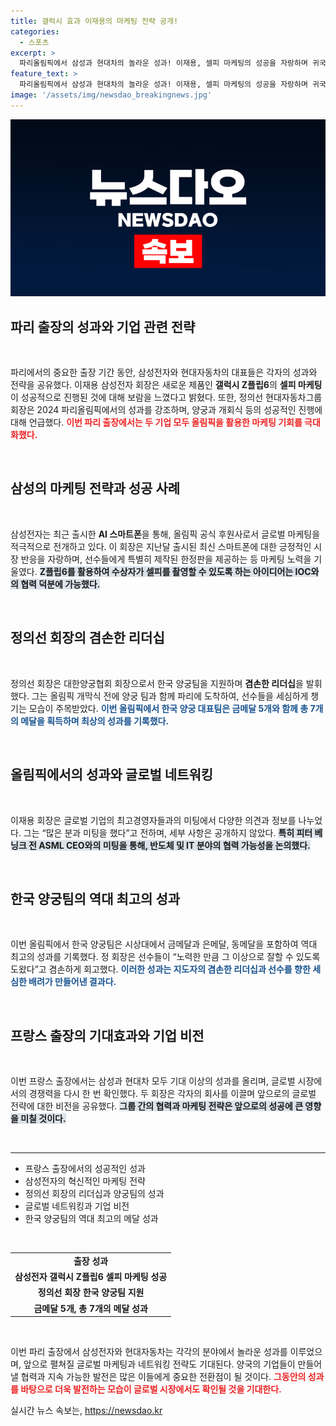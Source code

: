 ```yaml
---
title: 갤럭시 효과 이재용의 마케팅 전략 공개!
categories:
  - 스포츠
excerpt: >
  파리올림픽에서 삼성과 현대차의 놀라운 성과! 이재용, 셀피 마케팅의 성공을 자랑하며 귀국, 정의선은 양궁 금메달 쾌거를 축하. 두 CEO의 업적과 헌신이 어떤 결과를 가져왔을지 궁금한가?
feature_text: >
  파리올림픽에서 삼성과 현대차의 놀라운 성과! 이재용, 셀피 마케팅의 성공을 자랑하며 귀국, 정의선은 양궁 금메달 쾌거를 축하. 두 CEO의 업적과 헌신이 어떤 결과를 가져왔을지 궁금한가?
image: '/assets/img/newsdao_breakingnews.jpg'
---
```


<p><img src="/assets/img/newsdao_breakingnews.jpg" alt="koreaapp 속보" /></p>

<h2 data-ke-size="size26">파리 출장의 성과와 기업 관련 전략</h2>

<p data-ke-size="size16">&nbsp;</p>

<p>파리에서의 중요한 출장 기간 동안, 삼성전자와 현대자동차의 대표들은 각자의 성과와 전략을 공유했다. 이재용 삼성전자 회장은 새로운 제품인 <b>갤럭시 Z플립6</b>의 <b>셀피 마케팅</b>이 성공적으로 진행된 것에 대해 보람을 느꼈다고 밝혔다. 또한, 정의선 현대자동차그룹 회장은 2024 파리올림픽에서의 성과를 강조하며, 양궁과 개회식 등의 성공적인 진행에 대해 언급했다. <b><span style="color: #ee2323;">이번 파리 출장에서는 두 기업 모두 올림픽을 활용한 마케팅 기회를 극대화했다.</span></b> </p>

<p data-ke-size="size16">&nbsp;</p>

<h2 data-ke-size="size26">삼성의 마케팅 전략과 성공 사례</h2>

<p data-ke-size="size16">&nbsp;</p>

<p>삼성전자는 최근 출시한 <b>AI 스마트폰</b>을 통해, 올림픽 공식 후원사로서 글로벌 마케팅을 적극적으로 전개하고 있다. 이 회장은 지난달 출시된 최신 스마트폰에 대한 긍정적인 시장 반응을 자랑하며, 선수들에게 특별히 제작된 한정판을 제공하는 등 마케팅 노력을 기울였다. <b><span style="background-color: #21538527;">Z플립6를 활용하여 수상자가 셀피를 촬영할 수 있도록 하는 아이디어는 IOC와의 협력 덕분에 가능했다.</span></b> </p>

<p data-ke-size="size16">&nbsp;</p>

<h2 data-ke-size="size26">정의선 회장의 겸손한 리더십</h2>

<p data-ke-size="size16">&nbsp;</p>

<p>정의선 회장은 대한양궁협회 회장으로서 한국 양궁팀을 지원하며 <b>겸손한 리더십</b>을 발휘했다. 그는 올림픽 개막식 전에 양궁 팀과 함께 파리에 도착하여, 선수들을 세심하게 챙기는 모습이 주목받았다. <b><span style="color: #1a5490;">이번 올림픽에서 한국 양궁 대표팀은 금메달 5개와 함께 총 7개의 메달을 획득하며 최상의 성과를 기록했다.</span></b> </p>

<p data-ke-size="size16">&nbsp;</p>

<h2 data-ke-size="size26">올림픽에서의 성과와 글로벌 네트워킹</h2>

<p data-ke-size="size16">&nbsp;</p>

<p>이재용 회장은 글로벌 기업의 최고경영자들과의 미팅에서 다양한 의견과 정보를 나누었다. 그는 “많은 분과 미팅을 했다”고 전하며, 세부 사항은 공개하지 않았다. <b><span style="background-color: #21538527;">특히 피터 베닝크 전 ASML CEO와의 미팅을 통해, 반도체 및 IT 분야의 협력 가능성을 논의했다.</span></b> </p>

<p data-ke-size="size16">&nbsp;</p>

<h2 data-ke-size="size26">한국 양궁팀의 역대 최고의 성과</h2>

<p data-ke-size="size16">&nbsp;</p>

<p>이번 올림픽에서 한국 양궁팀은 시상대에서 금메달과 은메달, 동메달을 포함하여 역대 최고의 성과를 기록했다. 정 회장은 선수들이 “노력한 만큼 그 이상으로 잘할 수 있도록 도왔다”고 겸손하게 회고했다. <b><span style="color: #1a5490;">이러한 성과는 지도자의 겸손한 리더십과 선수를 향한 세심한 배려가 만들어낸 결과다.</span></b></p>

<p data-ke-size="size16">&nbsp;</p>

<h2 data-ke-size="size26">프랑스 출장의 기대효과와 기업 비전</h2>

<p data-ke-size="size16">&nbsp;</p>

<p>이번 프랑스 출장에서는 삼성과 현대차 모두 기대 이상의 성과를 올리며, 글로벌 시장에서의 경쟁력을 다시 한 번 확인했다. 두 회장은 각자의 회사를 이끌며 앞으로의 글로벌 전략에 대한 비전을 공유했다. <b><span style="background-color: #21538527;">그룹 간의 협력과 마케팅 전략은 앞으로의 성공에 큰 영향을 미칠 것이다.</span></b> </p>

<p data-ke-size="size16">&nbsp;</p>

<hr/>

<ul>
  <li>프랑스 출장에서의 성공적인 성과</li>
  <li>삼성전자의 혁신적인 마케팅 전략</li>
  <li>정의선 회장의 리더십과 양궁팀의 성과</li>
  <li>글로벌 네트워킹과 기업 비전</li>
  <li>한국 양궁팀의 역대 최고의 메달 성과</li>
</ul>

<p data-ke-size="size16">&nbsp;</p>

<table style="width: 100%;">
  <tr>
    <td style="text-align: center; height: 17px;"><b>출장 성과</b></td>
  </tr>
  <tr>
    <td style="text-align: center; height: 17px;"><b>삼성전자 갤럭시 Z플립6 셀피 마케팅 성공</b></td>
  </tr>
  <tr>
    <td style="text-align: center; height: 17px;"><b>정의선 회장 한국 양궁팀 지원</b></td>
  </tr>
  <tr>
    <td style="text-align: center; height: 17px;"><b>금메달 5개, 총 7개의 메달 성과</b></td>
  </tr>
</table>

<p data-ke-size="size16">&nbsp;</p> 

<p>이번 파리 출장에서 삼성전자와 현대자동차는 각각의 분야에서 놀라운 성과를 이루었으며, 앞으로 펼쳐질 글로벌 마케팅과 네트워킹 전략도 기대된다. 양국의 기업들이 만들어낼 협력과 지속 가능한 발전은 많은 이들에게 중요한 전환점이 될 것이다. <b><span style="color: #ee2323;">그동안의 성과를 바탕으로 더욱 발전하는 모습이 글로벌 시장에서도 확인될 것을 기대한다.</span></b></p>
실시간 뉴스 속보는, <a href="https://newsdao.kr" rel="dofollow">https://newsdao.kr</a>


